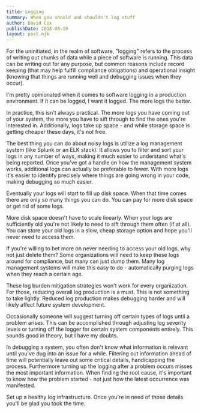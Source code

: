 ```yaml
---
title: Logging
summary: When you should and shouldn't log stuff
author: David Cox
publishDate: 2018-08-19
layout: post.njk
---
```


For the uninitiated, in the realm of software, "logging" refers to the process
of writing out chunks of data while a piece of software is running. This data
can be writing out for any purpose, but common reasons include record keeping
(that may help fulfill compliance obligations) and operational insight (knowing
that things are running well and debugging issues when they occur).

I'm pretty opinionated when it comes to software logging in a production
environment. If it can be logged, I want it logged. The more logs the better.

In practice, this isn't always practical. The more logs you have coming out of
your system, the more you have to sift through to find the ones you're
interested in. Additionally, logs take up space - and while storage space is
getting cheaper these days, it's not free.

The best thing you can do about noisy logs is utilize a log management system
(like Splunk or an ELK stack). It allows you to filter and sort your logs in any
number of ways, making it much easier to understand what's being reported. Once
you've got a handle on how the management system works, additional logs can
actually be preferable to fewer. With more logs it's easier to identify
precisely where things are going wrong in your code, making debugging so much
easier.

Eventually your logs will start to fill up disk space. When that time comes
there are only so many things you can do. You can pay for more disk space or get
rid of some logs.

More disk space doesn't have to scale linearly. When your logs are sufficiently
old you're not likely to need to sift through them often (if at all). You can
store your old logs in a slow, cheap storage option and hope you'll never need
to access them.

If you're willing to bet more on never needing to access your old logs, why not
just delete them? Some organizations will need to keep these logs around for
compliance, but many can just dump them. Many log management systems will make
this easy to do - automatically purging logs when they reach a certain age.

These log burden mitigation strategies won't work for every organization. For
those, reducing overall log production is a must. This is not something to take
lightly. Reduced log production makes debugging harder and will likely affect
future system development.

Occasionally someone will suggest turning off certain types of logs until a
problem arises. This can be accomplished through adjusting log severity levels
or turning off the logger for certain system components entirely. This sounds
good in theory, but I have my doubts.

In debugging a system, you often don't know what information is relevant until
you've dug into an issue for a while. Filtering out information ahead of time
will potentially leave out some critical details, handicapping the process.
Furthermore turning up the logging after a problem occurs misses the most
important information. When finding the root cause, it's important to know how
the problem started - not just how the latest occurrence was manifested.

Set up a healthy log infrastructure. Once you're in need of those details you'll
be glad you took the time.
